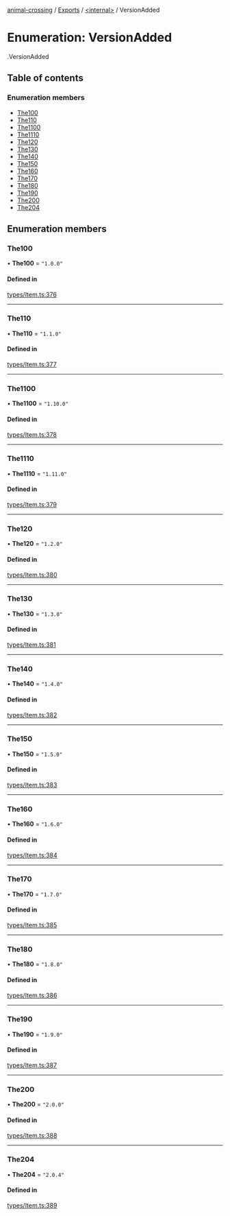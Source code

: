 [animal-crossing](../README.md) / [Exports](../modules.md) / [<internal\>](../modules/internal_.md) / VersionAdded

# Enumeration: VersionAdded

[<internal>](../modules/internal_.md).VersionAdded

## Table of contents

### Enumeration members

- [The100](internal_.VersionAdded-2.md#the100)
- [The110](internal_.VersionAdded-2.md#the110)
- [The1100](internal_.VersionAdded-2.md#the1100)
- [The1110](internal_.VersionAdded-2.md#the1110)
- [The120](internal_.VersionAdded-2.md#the120)
- [The130](internal_.VersionAdded-2.md#the130)
- [The140](internal_.VersionAdded-2.md#the140)
- [The150](internal_.VersionAdded-2.md#the150)
- [The160](internal_.VersionAdded-2.md#the160)
- [The170](internal_.VersionAdded-2.md#the170)
- [The180](internal_.VersionAdded-2.md#the180)
- [The190](internal_.VersionAdded-2.md#the190)
- [The200](internal_.VersionAdded-2.md#the200)
- [The204](internal_.VersionAdded-2.md#the204)

## Enumeration members

### The100

• **The100** = `"1.0.0"`

#### Defined in

[types/Item.ts:376](https://github.com/Norviah/animal-crossing/blob/3810f6b/module/types/Item.ts#L376)

___

### The110

• **The110** = `"1.1.0"`

#### Defined in

[types/Item.ts:377](https://github.com/Norviah/animal-crossing/blob/3810f6b/module/types/Item.ts#L377)

___

### The1100

• **The1100** = `"1.10.0"`

#### Defined in

[types/Item.ts:378](https://github.com/Norviah/animal-crossing/blob/3810f6b/module/types/Item.ts#L378)

___

### The1110

• **The1110** = `"1.11.0"`

#### Defined in

[types/Item.ts:379](https://github.com/Norviah/animal-crossing/blob/3810f6b/module/types/Item.ts#L379)

___

### The120

• **The120** = `"1.2.0"`

#### Defined in

[types/Item.ts:380](https://github.com/Norviah/animal-crossing/blob/3810f6b/module/types/Item.ts#L380)

___

### The130

• **The130** = `"1.3.0"`

#### Defined in

[types/Item.ts:381](https://github.com/Norviah/animal-crossing/blob/3810f6b/module/types/Item.ts#L381)

___

### The140

• **The140** = `"1.4.0"`

#### Defined in

[types/Item.ts:382](https://github.com/Norviah/animal-crossing/blob/3810f6b/module/types/Item.ts#L382)

___

### The150

• **The150** = `"1.5.0"`

#### Defined in

[types/Item.ts:383](https://github.com/Norviah/animal-crossing/blob/3810f6b/module/types/Item.ts#L383)

___

### The160

• **The160** = `"1.6.0"`

#### Defined in

[types/Item.ts:384](https://github.com/Norviah/animal-crossing/blob/3810f6b/module/types/Item.ts#L384)

___

### The170

• **The170** = `"1.7.0"`

#### Defined in

[types/Item.ts:385](https://github.com/Norviah/animal-crossing/blob/3810f6b/module/types/Item.ts#L385)

___

### The180

• **The180** = `"1.8.0"`

#### Defined in

[types/Item.ts:386](https://github.com/Norviah/animal-crossing/blob/3810f6b/module/types/Item.ts#L386)

___

### The190

• **The190** = `"1.9.0"`

#### Defined in

[types/Item.ts:387](https://github.com/Norviah/animal-crossing/blob/3810f6b/module/types/Item.ts#L387)

___

### The200

• **The200** = `"2.0.0"`

#### Defined in

[types/Item.ts:388](https://github.com/Norviah/animal-crossing/blob/3810f6b/module/types/Item.ts#L388)

___

### The204

• **The204** = `"2.0.4"`

#### Defined in

[types/Item.ts:389](https://github.com/Norviah/animal-crossing/blob/3810f6b/module/types/Item.ts#L389)
